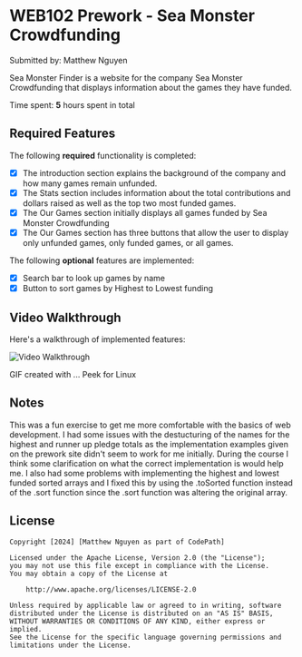 # WEB102 Prework - Sea Monster Crowdfunding

Submitted by: Matthew Nguyen

Sea Monster Finder is a website for the company Sea Monster Crowdfunding that displays information about the games they have funded.

Time spent: **5** hours spent in total

## Required Features

The following **required** functionality is completed:

* [X] The introduction section explains the background of the company and how many games remain unfunded.
* [X] The Stats section includes information about the total contributions and dollars raised as well as the top two most funded games.
* [X] The Our Games section initially displays all games funded by Sea Monster Crowdfunding
* [X] The Our Games section has three buttons that allow the user to display only unfunded games, only funded games, or all games.

The following **optional** features are implemented:

* [X] Search bar to look up games by name
* [X] Button to sort games by Highest to Lowest funding

## Video Walkthrough

Here's a walkthrough of implemented features:

<img src='https://i.imgur.com/J0JlvG4.gif' title='Video Walkthrough' width='' alt='Video Walkthrough' />

<!-- Replace this with whatever GIF tool you used! -->
GIF created with ...  Peek for Linux
<!-- Recommended tools:
[Kap](https://getkap.co/) for macOS
[ScreenToGif](https://www.screentogif.com/) for Windows
[peek](https://github.com/phw/peek) for Linux. -->

## Notes

This was a fun exercise to get me more comfortable with the basics of web development. 
I had some issues with the destucturing of the names for the highest and runner up pledge totals as the implementation examples
given on the prework site didn't seem to work for me initially. During the course I think some clarification on what the correct 
implementation is would help me. I also had some problems with implementing the highest and lowest funded sorted arrays 
and I fixed this by using the .toSorted function instead of the .sort function since the .sort function was altering the original array.

## License

    Copyright [2024] [Matthew Nguyen as part of CodePath]

    Licensed under the Apache License, Version 2.0 (the "License");
    you may not use this file except in compliance with the License.
    You may obtain a copy of the License at

        http://www.apache.org/licenses/LICENSE-2.0

    Unless required by applicable law or agreed to in writing, software
    distributed under the License is distributed on an "AS IS" BASIS,
    WITHOUT WARRANTIES OR CONDITIONS OF ANY KIND, either express or implied.
    See the License for the specific language governing permissions and
    limitations under the License.

